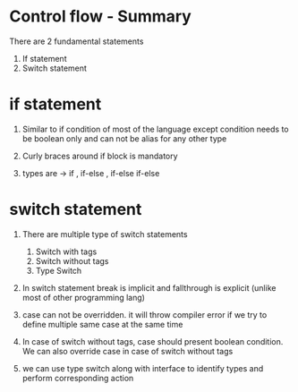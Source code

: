 # Control flow - Summary

There are 2 fundamental statements
1. If statement
2. Switch statement

# if statement
1. Similar to if condition of most of the language except condition needs to be boolean only and can not be alias for any other type

2. Curly braces around if block is mandatory

3. types are -> if , if-else , if-else if-else


# switch statement
1. There are multiple type of switch statements
    1. Switch with tags
    2. Switch without tags
    3. Type Switch

2. In switch statement break is implicit and fallthrough is explicit (unlike most of other programming lang)

3. case can not be overridden. it will throw compiler error if we try to define multiple same case at the same time

4. In case of switch without tags, case should present boolean condition. We can also override case in case of switch without tags

5. we can use type switch along with interface to identify types and perform corresponding action